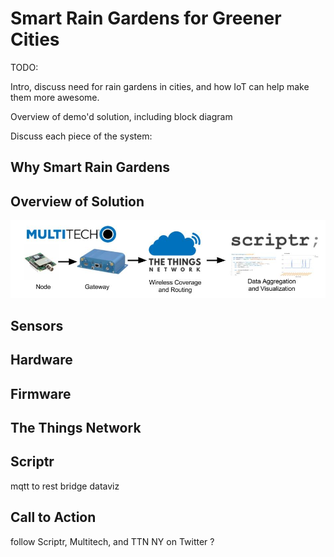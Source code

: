 Smart Rain Gardens for Greener Cities
=====================================

TODO:

Intro, discuss need for rain gardens in cities,
and how IoT can help make them more awesome.

Overview of demo'd solution,
including block diagram

Discuss each piece of the system:

Why Smart Rain Gardens
-----

Overview of Solution
-------

![Block Diagram](block_diag.jpg)

Sensors
------

Hardware
-------

Firmware
-------

The Things Network
-----------------


Scriptr
-------

mqtt to rest bridge
dataviz


Call to Action
----

follow Scriptr, Multitech, and TTN NY on Twitter ?


